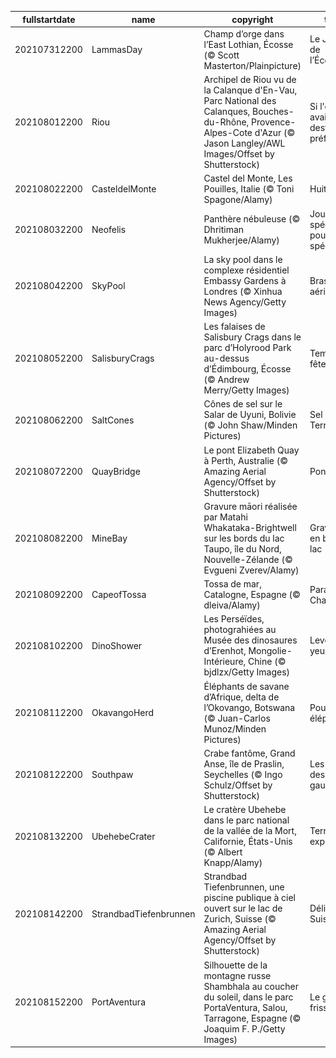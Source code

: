 |fullstartdate|name|copyright|title|image|
|--|--|--|--|--|
202107312200|LammasDay|Champ d’orge dans l’East Lothian, Écosse (© Scott Masterton/Plainpicture)|Le Jardin de l’Écosse|![](/fr-FR/2021/08/202107312200LammasDay.jpg)|
202108012200|Riou|Archipel de Riou vu de la Calanque d'En-Vau, Parc National des Calanques, Bouches-du-Rhône, Provence-Alpes-Cote d'Azur (© Jason Langley/AWL Images/Offset by Shutterstock)|Si l'été avait une destination préférée...|![](/fr-FR/2021/08/202108012200Riou.jpg)|
202108022200|CasteldelMonte|Castel del Monte, Les Pouilles, Italie (© Toni Spagone/Alamy)|Huit sacré|![](/fr-FR/2021/08/202108022200CasteldelMonte.jpg)|
202108032200|Neofelis|Panthère nébuleuse (© Dhritiman Mukherjee/Alamy)|Jour spécial pour chat spécial|![](/fr-FR/2021/08/202108032200Neofelis.jpg)|
202108042200|SkyPool|La sky pool dans le complexe résidentiel Embassy Gardens à Londres  (© Xinhua News Agency/Getty Images)|Brasse aérienne|![](/fr-FR/2021/08/202108042200SkyPool.jpg)|
202108052200|SalisburyCrags|Les falaises de Salisbury Crags dans le parc d’Holyrood Park au-dessus d’Édimbourg, Écosse (© Andrew Merry/Getty Images)|Temps de fête|![](/fr-FR/2021/08/202108052200SalisburyCrags.jpg)|
202108062200|SaltCones|Cônes de sel sur le Salar de Uyuni, Bolivie (© John Shaw/Minden Pictures)|Sel de la Terre|![](/fr-FR/2021/08/202108062200SaltCones.jpg)|
202108072200|QuayBridge|Le pont Elizabeth Quay à Perth, Australie (© Amazing Aerial Agency/Offset by Shutterstock)|Pont infini|![](/fr-FR/2021/08/202108072200QuayBridge.jpg)|
202108082200|MineBay|Gravure māori réalisée par Matahi Whakataka-Brightwell sur les bords du lac Taupo, île du Nord, Nouvelle-Zélande (© Evgueni Zverev/Alamy)|Gravure en bord de lac|![](/fr-FR/2021/08/202108082200MineBay.jpg)|
202108092200|CapeofTossa|Tossa de mar, Catalogne, Espagne (© dleiva/Alamy)|Paradis de Chagall|![](/fr-FR/2021/08/202108092200CapeofTossa.jpg)|
202108102200|DinoShower|Les Perséïdes, photograhiées au Musée des dinosaures d’Erenhot, Mongolie-Intérieure, Chine (© bjdlzx/Getty Images)|Levez les yeux !|![](/fr-FR/2021/08/202108102200DinoShower.jpg)|
202108112200|OkavangoHerd|Éléphants de savane d’Afrique, delta de l’Okovango, Botswana (© Juan-Carlos Munoz/Minden Pictures)|Pour les éléphants|![](/fr-FR/2021/08/202108112200OkavangoHerd.jpg)|
202108122200|Southpaw|Crabe fantôme, Grand Anse, île de Praslin, Seychelles (© Ingo Schulz/Offset by Shutterstock)|Les droits des gauchers|![](/fr-FR/2021/08/202108122200Southpaw.jpg)|
202108132200|UbehebeCrater|Le cratère Ubehebe dans le parc national de la vallée de la Mort, Californie, États-Unis (© Albert Knapp/Alamy)|Terre explosive|![](/fr-FR/2021/08/202108132200UbehebeCrater.jpg)|
202108142200|StrandbadTiefenbrunnen|Strandbad Tiefenbrunnen, une piscine publique à ciel ouvert sur le lac de Zurich, Suisse (© Amazing Aerial Agency/Offset by Shutterstock)|Délice Suisse|![](/fr-FR/2021/08/202108142200StrandbadTiefenbrunnen.jpg)|
202108152200|PortAventura|Silhouette de la montagne russe Shambhala au coucher du soleil, dans le parc PortaVentura, Salou, Tarragone, Espagne (© Joaquim F. P./Getty Images)|Le grand frisson|![](/fr-FR/2021/08/202108152200PortAventura.jpg)|
